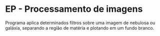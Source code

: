 # EP - Processamento de imagens

Programa aplica determinados filtros sobre uma imagem de nebulosa ou galáxia, separando a região de matéria e plotando em um fundo branco.

